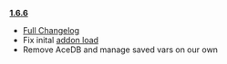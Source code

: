 **[1.6.6](https://github.com/ChrisKader/LFMPlus/releases/tag/v1.6.6)**
  * [Full Changelog](https://github.com/ChrisKader/LFMPlus/blob/main/CHANGELOG.md)
  * Fix inital [addon load](https://github.com/ChrisKader/LFMPlus/issues/21)
  * Remove AceDB and manage saved vars on our own
  